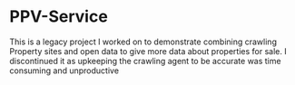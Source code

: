 # PPV-Service

This is a legacy project I worked on to demonstrate combining crawling Property sites and open data to give more data about properties for sale. I discontinued it as upkeeping the crawling agent to be accurate was time consuming and unproductive
